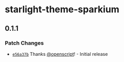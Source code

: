 # starlight-theme-sparkium

## 0.1.1

### Patch Changes

- [`e56a37b`](https://github.com/sparkium/starlight-theme/commit/e56a37b769d7b47d108eaae568e34c215f46213d) Thanks [@openscript](https://github.com/openscript)! - Initial release
